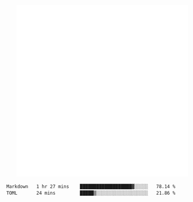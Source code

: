 <div align="center">
    <a href="https://konst.fish">
        <img src="https://raw.githubusercontent.com/konstfish/konstfish/master/fish.svg" alt="Logo" width="450"/>
    </a>
</div>

<!--START_SECTION:waka-->

```txt
Markdown   1 hr 27 mins    ███████████████████▓░░░░░   78.14 %
TOML       24 mins         █████▒░░░░░░░░░░░░░░░░░░░   21.86 %
```

<!--END_SECTION:waka-->
